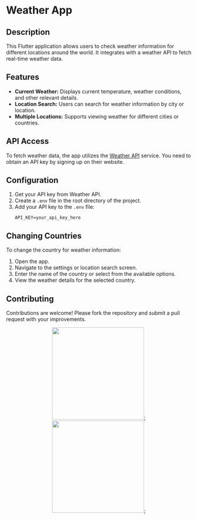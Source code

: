 

# Weather App

## Description
This Flutter application allows users to check weather information for different locations around the world. It integrates with a weather API to fetch real-time weather data.

## Features
- **Current Weather:** Displays current temperature, weather conditions, and other relevant details.
- **Location Search:** Users can search for weather information by city or location.
- **Multiple Locations:** Supports viewing weather for different cities or countries.


## API Access
To fetch weather data, the app utilizes the [Weather API](https://weatherapi.com/) service. You need to obtain an API key by signing up on their website.

## Configuration
1. Get your API key from Weather API.
2. Create a `.env` file in the root directory of the project.
3. Add your API key to the `.env` file:
   ```
   API_KEY=your_api_key_here
   ```

## Changing Countries
To change the country for weather information:
1. Open the app.
2. Navigate to the settings or location search screen.
3. Enter the name of the country or select from the available options.
4. View the weather details for the selected country.

## Contributing
Contributions are welcome! Please fork the repository and submit a pull request with your improvements.


<p align='center'>
   <img src='https://github.com/Rajputniraj6983/weather_app_2/assets/143181391/c97f7c68-77da-468e-9bda-76e871db9370' width=250>;
   <img src='https://github.com/Rajputniraj6983/weather_app_2/assets/143181391/f9a91926-c727-4504-8a67-6b79d6375121' width=250>;
   
</p>







